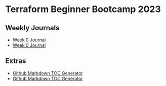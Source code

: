 # Terraform Beginner Bootcamp 2023

## Weekly Journals
- [Week 0 Journal](journal/week0.md)
- [Week 0 Journal](journal/week0.md)

## Extras
- [Github Markdown TOC Generator](#https://ecotrust-canada.github.io/markdown-toc/)
- [Github Markdown TOC Generator](#https://derlin.github.io/bitdowntoc/)
